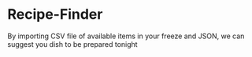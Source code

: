 # Recipe-Finder
By importing CSV file of available items in your freeze and JSON, we can suggest you dish to be prepared tonight
